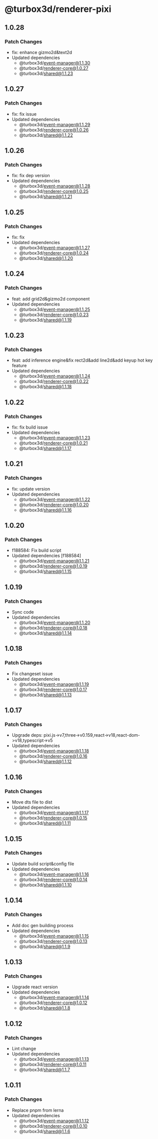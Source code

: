 # @turbox3d/renderer-pixi

## 1.0.28

### Patch Changes

- fix: enhance gizmo2d&text2d
- Updated dependencies
  - @turbox3d/event-manager@1.1.30
  - @turbox3d/renderer-core@1.0.27
  - @turbox3d/shared@1.1.23

## 1.0.27

### Patch Changes

- fix: fix issue
- Updated dependencies
  - @turbox3d/event-manager@1.1.29
  - @turbox3d/renderer-core@1.0.26
  - @turbox3d/shared@1.1.22

## 1.0.26

### Patch Changes

- fix: fix dep version
- Updated dependencies
  - @turbox3d/event-manager@1.1.28
  - @turbox3d/renderer-core@1.0.25
  - @turbox3d/shared@1.1.21

## 1.0.25

### Patch Changes

- fix: fix
- Updated dependencies
  - @turbox3d/event-manager@1.1.27
  - @turbox3d/renderer-core@1.0.24
  - @turbox3d/shared@1.1.20

## 1.0.24

### Patch Changes

- feat: add grid2d&gizmo2d component
- Updated dependencies
  - @turbox3d/event-manager@1.1.25
  - @turbox3d/renderer-core@1.0.23
  - @turbox3d/shared@1.1.19

## 1.0.23

### Patch Changes

- feat: add inference engine&fix rect2d&add line2d&add keyup hot key feature
- Updated dependencies
  - @turbox3d/event-manager@1.1.24
  - @turbox3d/renderer-core@1.0.22
  - @turbox3d/shared@1.1.18

## 1.0.22

### Patch Changes

- fix: fix build issue
- Updated dependencies
  - @turbox3d/event-manager@1.1.23
  - @turbox3d/renderer-core@1.0.21
  - @turbox3d/shared@1.1.17

## 1.0.21

### Patch Changes

- fix: update version
- Updated dependencies
  - @turbox3d/event-manager@1.1.22
  - @turbox3d/renderer-core@1.0.20
  - @turbox3d/shared@1.1.16

## 1.0.20

### Patch Changes

- f188584: Fix build script
- Updated dependencies [f188584]
  - @turbox3d/event-manager@1.1.21
  - @turbox3d/renderer-core@1.0.19
  - @turbox3d/shared@1.1.15

## 1.0.19

### Patch Changes

- Sync code
- Updated dependencies
  - @turbox3d/event-manager@1.1.20
  - @turbox3d/renderer-core@1.0.18
  - @turbox3d/shared@1.1.14

## 1.0.18

### Patch Changes

- Fix changeset issue
- Updated dependencies
  - @turbox3d/event-manager@1.1.19
  - @turbox3d/renderer-core@1.0.17
  - @turbox3d/shared@1.1.13

## 1.0.17

### Patch Changes

- Upgrade deps: pixi.js->v7,three->v0.159,react->v18,react-dom->v18,typescript->v5
- Updated dependencies
  - @turbox3d/event-manager@1.1.18
  - @turbox3d/renderer-core@1.0.16
  - @turbox3d/shared@1.1.12

## 1.0.16

### Patch Changes

- Move dts file to dist
- Updated dependencies
  - @turbox3d/event-manager@1.1.17
  - @turbox3d/renderer-core@1.0.15
  - @turbox3d/shared@1.1.11

## 1.0.15

### Patch Changes

- Update build script&config file
- Updated dependencies
  - @turbox3d/event-manager@1.1.16
  - @turbox3d/renderer-core@1.0.14
  - @turbox3d/shared@1.1.10

## 1.0.14

### Patch Changes

- Add doc gen building process
- Updated dependencies
  - @turbox3d/event-manager@1.1.15
  - @turbox3d/renderer-core@1.0.13
  - @turbox3d/shared@1.1.9

## 1.0.13

### Patch Changes

- Upgrade react version
- Updated dependencies
  - @turbox3d/event-manager@1.1.14
  - @turbox3d/renderer-core@1.0.12
  - @turbox3d/shared@1.1.8

## 1.0.12

### Patch Changes

- Lint change
- Updated dependencies
  - @turbox3d/event-manager@1.1.13
  - @turbox3d/renderer-core@1.0.11
  - @turbox3d/shared@1.1.7

## 1.0.11

### Patch Changes

- Replace pnpm from lerna
- Updated dependencies
  - @turbox3d/event-manager@1.1.12
  - @turbox3d/renderer-core@1.0.10
  - @turbox3d/shared@1.1.6
